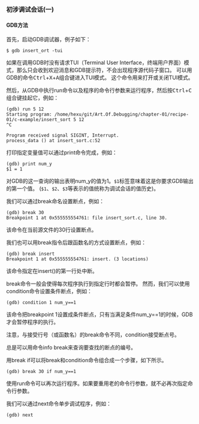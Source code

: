 ### 初涉调试会话(一)

#### GDB方法

首先，启动GDB调试器，例子如下：
```shell
$ gdb insert_ort -tui
```

如果在调用GDB时没有请求TUI（Terminal User Interface，终端用户界面）模式，那么只会收到欢迎消息和GDB提示符，不会出现程序源代码子窗口。
可以用GDB的命令<kbd>Ctrl</kbd>+<kbd>X</kbd>+<kbd>A</kbd>组合键进入TUI模式。
这个命令用来打开或关闭TUI模式。

然后，从GDB中执行run命令以及程序的命令行参数来运行程序，然后按<kbd>Ctrl</kbd>+<kbd>C</kbd>组合键挂起它，例如：
```
(gdb) run 5 12
Starting program: /home/hexu/git/Art.Of.Debugging/chapter-01/recipe-01/c-example/insert_sort 5 12
^C

Program received signal SIGINT, Interrupt.
process_data () at insert_sort.c:52
```

打印指定变量值可以通过print命令完成，例如：
```
(gdb) print num_y
$1 = 1
```
对GDB的这一查询的输出表明num_y的值为1。`$1`标签意味着这是你要求GDB输出的第一个值。
(`$1`、`$2`、`$3`等表示的值统称为调试会话的值历史)。

我们可以通过break命名设置断点，例如：
```
(gdb) break 30
Breakpoint 1 at 0x555555554761: file insert_sort.c, line 30.
```
该命令在当前源文件的30行设置断点。

我们也可以用break指令后跟函数名的方式设置断点，例如：
```
(gdb) break insert
Breakpoint 1 at 0x555555554761: insert. (3 locations)
```
该命令指定在insert()的第一行处中断。

break命令一般会使得每次程序执行到指定行时都会暂停。 然而，我们可以使用condition命令设置条件断点，例如：
```
(gdb) condition 1 num_y==1
```
该命令把breakpoint 1设置成条件断点，只有当满足条件num_y==1的时候，GDB才会暂停程序的执行。

注意，与接受行号（或函数名）的break命令不同，condition接受断点号。

总是可以用命令info break来查询要查找的断点的编号。

用break if可以将break和condition命令组合成一个步骤，如下所示。
```
(gdb) break 30 if num_y==1
```

使用run命令可以再次运行程序。如果要重用老的命令行参数，就不必再次指定命令行参数。

我们可以通过next命令单步调试程序，例如：
```
(gdb) next
```

